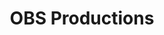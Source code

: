 ---
title: "OBS Productions"
description: "Professional Video Production Portfolio"
resources:
  - src: camera-pro.jpg
    title: "RED Camera Production"
    params:
      tags: ["commercial"]
  - src: conference.jpg
    title: "Conference Coverage"
    params:
      tags: ["corporate"]
  - src: studio-light.jpg
    title: "Studio Portraits"
    params:
      tags: ["creative"]
  - src: photographer.jpg
    title: "Brand Storytelling"
    params:
      tags: ["commercial"]
  - src: corporate.jpg
    title: "Team Videos"
    params:
      tags: ["corporate"]
  - src: wedding.jpg
    title: "Wedding Films"
    params:
      tags: ["events"]
params:
  sort_by: "Name"
  sort_order: "asc"
---